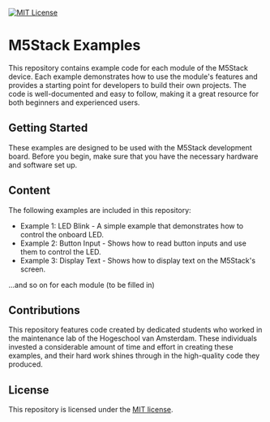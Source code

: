 [![MIT License][license-shield]][license-url]

# M5Stack Examples
This repository contains example code for each module of the M5Stack device. Each example demonstrates how to use the module's features and provides a starting point for developers to build their own projects. The code is well-documented and easy to follow, making it a great resource for both beginners and experienced users.

## Getting Started
These examples are designed to be used with the M5Stack development board. Before you begin, make sure that you have the necessary hardware and software set up.

## Content
The following examples are included in this repository:

- Example 1: LED Blink - A simple example that demonstrates how to control the onboard LED.
- Example 2: Button Input - Shows how to read button inputs and use them to control the LED.
- Example 3: Display Text - Shows how to display text on the M5Stack's screen.

...and so on for each module (to be filled in)

## Contributions
This repository features code created by dedicated students who worked in the maintenance lab of the Hogeschool van Amsterdam. These individuals invested a considerable amount of time and effort in creating these examples, and their hard work shines through in the high-quality code they produced.

## License
This repository is licensed under the [MIT license](https://opensource.org/licenses/MIT).

[license-shield]: https://img.shields.io/github/license/othneildrew/Best-README-Template.svg?style=for-the-badge
[license-url]: https://github.com/othneildrew/Best-README-Template/blob/master/LICENSE.txt
